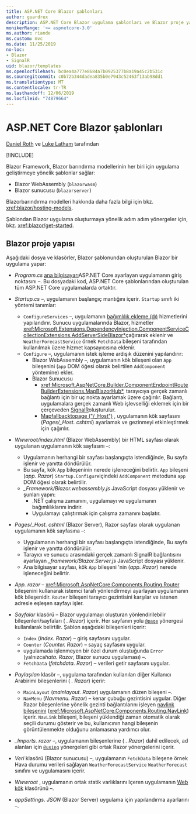 ```yaml
---
title: ASP.NET Core Blazor şablonları
author: guardrex
description: ASP.NET Core Blazor uygulama şablonları ve Blazor proje yapısı hakkında bilgi edinin.
monikerRange: '>= aspnetcore-3.0'
ms.author: riande
ms.custom: mvc
ms.date: 11/25/2019
no-loc:
- Blazor
- SignalR
uid: blazor/templates
ms.openlocfilehash: bc0ea4a777e8684a7b0925377b8a19a45c2b531c
ms.sourcegitcommit: c0b72b344dadea835b0e7943c52463f13ab98dd1
ms.translationtype: MT
ms.contentlocale: tr-TR
ms.lasthandoff: 12/06/2019
ms.locfileid: "74879664"
---
```

# <a name="aspnet-core-opno-locblazor-templates"></a>ASP.NET Core Blazor şablonları

[Daniel Roth](https://github.com/danroth27) ve [Luke Latham](https://github.com/guardrex) tarafından

[!INCLUDE[](~/includes/blazorwasm-preview-notice.md)]

Blazor Framework, Blazor barındırma modellerinin her biri için uygulama geliştirmeye yönelik şablonlar sağlar:

* Blazor WebAssembly (`blazorwasm`)
* Blazor sunucusu (`blazorserver`)

Blazorbarındırma modelleri hakkında daha fazla bilgi için bkz. <xref:blazor/hosting-models>.

Şablondan Blazor uygulama oluşturmaya yönelik adım adım yönergeler için, bkz. <xref:blazor/get-started>.

## <a name="opno-locblazor-project-structure"></a>Blazor proje yapısı

Aşağıdaki dosya ve klasörler, Blazor şablonundan oluşturulan Blazor bir uygulama yapar:

* *Program.cs* [ana bilgisayarı](xref:fundamentals/host/generic-host)ASP.NET Core ayarlayan uygulamanın giriş noktasını &ndash;. Bu dosyadaki kod, ASP.NET Core şablonlarından oluşturulan tüm ASP.NET Core uygulamalarda ortaktır.

* *Startup.cs* &ndash;, uygulamanın başlangıç mantığını içerir. `Startup` sınıfı iki yöntemi tanımlar:

  * `ConfigureServices` &ndash;, uygulamanın [bağımlılık ekleme (dı)](xref:fundamentals/dependency-injection) hizmetlerini yapılandırır. Sunucu uygulamalarında Blazor, hizmetler <xref:Microsoft.Extensions.DependencyInjection.ComponentServiceCollectionExtensions.AddServerSideBlazor*>çağırarak eklenir ve `WeatherForecastService` örnek `FetchData` bileşeni tarafından kullanılmak üzere hizmet kapsayıcısına eklenir.
  * `Configure` &ndash;, uygulamanın istek işleme ardışık düzenini yapılandırır:
    * Blazor WebAssembly &ndash;, uygulamanın kök bileşeni olan `App` bileşenini (`app` DOM öğesi olarak belirtilen `AddComponent` yöntemine) ekler.
    * Blazor Sunucusu
      * <xref:Microsoft.AspNetCore.Builder.ComponentEndpointRouteBuilderExtensions.MapBlazorHub*>, tarayıcıya gerçek zamanlı bağlantı için bir uç nokta ayarlamak üzere çağırılır. Bağlantı, uygulamalara gerçek zamanlı Web işlevselliği eklemek için bir çerçeveden [SignalR](xref:signalr/introduction)oluşturulur.
      * [Mapfallbacktopage ("/_Host")](xref:Microsoft.AspNetCore.Builder.RazorPagesEndpointRouteBuilderExtensions.MapFallbackToPage*) , uygulamanın kök sayfasını (*Pages/_Host. cshtml*) ayarlamak ve gezinmeyi etkinleştirmek için çağırılır.

* *Wwwroot/index.html* (Blazor WebAssembly) bir HTML sayfası olarak uygulanan uygulamanın kök sayfasını &ndash;:
  * Uygulamanın herhangi bir sayfası başlangıçta istendiğinde, Bu sayfa işlenir ve yanıtta döndürülür.
  * Bu sayfa, kök `App` bileşeninin nerede işleneceğini belirtir. `App` bileşeni (*app. Razor*) `Startup.Configure`içindeki `AddComponent` metoduna `app` DOM öğesi olarak belirtilir.
  * *_Framework/Blazor.webassembly.js* JavaScript dosyası yüklenir ve şunları yapın:
    * .NET çalışma zamanını, uygulamayı ve uygulamanın bağımlılıklarını indirir.
    * Uygulamayı çalıştırmak için çalışma zamanını başlatır.

* *Pages/_Host. cshtml* (Blazor Server), Razor sayfası olarak uygulanan uygulamanın kök sayfasına &ndash;:
  * Uygulamanın herhangi bir sayfası başlangıçta istendiğinde, Bu sayfa işlenir ve yanıtta döndürülür.
  * Tarayıcı ve sunucu arasındaki gerçek zamanlı SignalR bağlantısını ayarlayan *_framework/Blazor.Server.js* JavaScript dosyası yüklenir.
  * Ana bilgisayar sayfası, kök `App` bileşeni 'nin (*app. Razor*) nerede işleneceğini belirtir.

* *App. razor* &ndash; <xref:Microsoft.AspNetCore.Components.Routing.Router> bileşenini kullanarak istemci tarafı yönlendirmeyi ayarlayan uygulamanın kök bileşenidir. `Router` bileşeni tarayıcı gezintisini karşılar ve istenen adresle eşleşen sayfayı işler.

* *Sayfalar* klasörü &ndash; Blazor uygulamayı oluşturan yönlendirilebilir bileşenleri/sayfaları ( *. Razor*) içerir. Her sayfanın yolu [`@page`](xref:mvc/views/razor#page) yönergesi kullanılarak belirtilir. Şablon aşağıdaki bileşenleri içerir:
  * `Index` (*Index. Razor*) &ndash; giriş sayfasını uygular.
  * `Counter` (*Counter. Razor*) &ndash; sayaç sayfasını uygular.
  * uygulamada işlenmeyen bir özel durum oluştuğunda `Error` (yalnızca*hata. Razor*, Blazor sunucu uygulaması) &ndash;.
  * `FetchData` (*fetchdata. Razor*) &ndash; verileri getir sayfasını uygular.

* *Paylaşılan* klasör &ndash;, uygulama tarafından kullanılan diğer Kullanıcı Arabirimi bileşenlerini ( *. Razor*) içerir:
  * `MainLayout` (*mainlayout. Razor*) uygulamanın düzen bileşeni &ndash;.
  * `NavMenu` (*Navmenu. Razor*) &ndash; kenar çubuğu gezintisini uygular. Diğer Razor bileşenlerine yönelik gezinti bağlantılarını işleyen [navlink bileşenini](xref:blazor/routing#navlink-component) (<xref:Microsoft.AspNetCore.Components.Routing.NavLink>) içerir. `NavLink` bileşeni, bileşeni yüklendiği zaman otomatik olarak seçili durumu gösterir ve bu, kullanıcının hangi bileşenin görüntülenmekte olduğunu anlamasına yardımcı olur.

* *_Imports. razor* &ndash;, uygulamanın bileşenlerine ( *. Razor*) dahil edilecek, ad alanları için [`@using`](xref:mvc/views/razor#using) yönergeleri gibi ortak Razor yönergelerini içerir.

* *Veri* klasörü (Blazor sunucusu) &ndash;, uygulamanın `FetchData` bileşene örnek Hava durumu verileri sağlayan `WeatherForecastService` `WeatherForecast` sınıfını ve uygulamasını içerir.

* *Wwwroot* , uygulamanın ortak statik varlıklarını Içeren uygulamanın [Web kök](xref:fundamentals/index#web-root) klasörünü &ndash;.

* *appSettings. JSON* (Blazor Server) uygulama için yapılandırma ayarlarını &ndash;.
